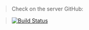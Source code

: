 > Check on the server GitHub:

> [![Build Status](https://travis-ci.org/joemccann/dillinger.svg?branch=master)](https://binatik.github.io/landing--studio-web)